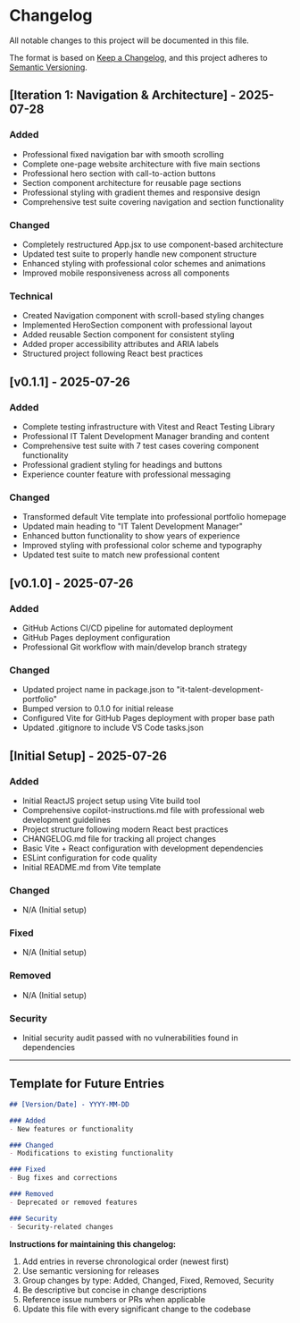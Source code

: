 # Changelog

All notable changes to this project will be documented in this file.

The format is based on [Keep a Changelog](https://keepachangelog.com/en/1.0.0/),
and this project adheres to [Semantic Versioning](https://semver.org/spec/v2.0.0.html).

## [Iteration 1: Navigation & Architecture] - 2025-07-28

### Added
- Professional fixed navigation bar with smooth scrolling
- Complete one-page website architecture with five main sections
- Professional hero section with call-to-action buttons
- Section component architecture for reusable page sections
- Professional styling with gradient themes and responsive design
- Comprehensive test suite covering navigation and section functionality

### Changed
- Completely restructured App.jsx to use component-based architecture
- Updated test suite to properly handle new component structure
- Enhanced styling with professional color schemes and animations
- Improved mobile responsiveness across all components

### Technical
- Created Navigation component with scroll-based styling changes
- Implemented HeroSection component with professional layout
- Added reusable Section component for consistent styling
- Added proper accessibility attributes and ARIA labels
- Structured project following React best practices

## [v0.1.1] - 2025-07-26

### Added
- Complete testing infrastructure with Vitest and React Testing Library
- Professional IT Talent Development Manager branding and content
- Comprehensive test suite with 7 test cases covering component functionality
- Professional gradient styling for headings and buttons
- Experience counter feature with professional messaging

### Changed
- Transformed default Vite template into professional portfolio homepage
- Updated main heading to "IT Talent Development Manager"
- Enhanced button functionality to show years of experience
- Improved styling with professional color scheme and typography
- Updated test suite to match new professional content

## [v0.1.0] - 2025-07-26

### Added
- GitHub Actions CI/CD pipeline for automated deployment
- GitHub Pages deployment configuration
- Professional Git workflow with main/develop branch strategy

### Changed
- Updated project name in package.json to "it-talent-development-portfolio"
- Bumped version to 0.1.0 for initial release
- Configured Vite for GitHub Pages deployment with proper base path
- Updated .gitignore to include VS Code tasks.json

## [Initial Setup] - 2025-07-26

### Added
- Initial ReactJS project setup using Vite build tool
- Comprehensive copilot-instructions.md file with professional web development guidelines
- Project structure following modern React best practices
- CHANGELOG.md file for tracking all project changes
- Basic Vite + React configuration with development dependencies
- ESLint configuration for code quality
- Initial README.md from Vite template

### Changed
- N/A (Initial setup)

### Fixed
- N/A (Initial setup)

### Removed
- N/A (Initial setup)

### Security
- Initial security audit passed with no vulnerabilities found in dependencies

---

## Template for Future Entries

```markdown
## [Version/Date] - YYYY-MM-DD

### Added
- New features or functionality

### Changed
- Modifications to existing functionality

### Fixed
- Bug fixes and corrections

### Removed
- Deprecated or removed features

### Security
- Security-related changes
```

**Instructions for maintaining this changelog:**
1. Add entries in reverse chronological order (newest first)
2. Use semantic versioning for releases
3. Group changes by type: Added, Changed, Fixed, Removed, Security
4. Be descriptive but concise in change descriptions
5. Reference issue numbers or PRs when applicable
6. Update this file with every significant change to the codebase
